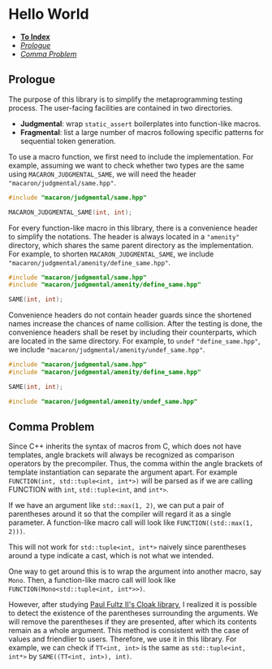 <!-- Copyright 2024 Feng Mofan
SPDX-License-Identifier: Apache-2.0 -->

# Hello World

- [**To Index**](./index.md#introduction-hello-world)
- [*Prologue*](#prologue)
- [*Comma Problem*](#comma-problem)

## Prologue <a id="prologue"></a>

The purpose of this library is to simplify the metaprogramming testing process. The user-facing facilities are contained in two directories.

- **Judgmental**: wrap `static_assert` boilerplates into function-like macros.
- **Fragmental**: list a large number of macros following specific patterns for sequential token generation.

To use a macro function, we first need to include the implementation. For example, assuming we want to check whether two types are the same using `MACARON_JUDGMENTAL_SAME`, we will need the header `"macaron/judgmental/same.hpp"`.

```C++
#include "macaron/judgmental/same.hpp"

MACARON_JUDGMENTAL_SAME(int, int);
```

For every function-like macro in this library, there is a convenience header to simplify the notations. The header is always located in a `"amenity"` directory, which shares the same parent directory as the implementation. For example, to shorten `MACARON_JUDGMENTAL_SAME`, we include `"macaron/judgmental/amenity/define_same.hpp"`.

```C++
#include "macaron/judgmental/same.hpp"
#include "macaron/judgmental/amenity/define_same.hpp"

SAME(int, int);
```

Convenience headers do not contain header guards since the shortened names increase the chances of name collision. After the testing is done, the convenience headers shall be reset by including their counterparts, which are located in the same directory. For example, to `undef` `"define_same.hpp"`, we include `"macaron/judgmental/amenity/undef_same.hpp"`.

```C++
#include "macaron/judgmental/same.hpp"
#include "macaron/judgmental/amenity/define_same.hpp"

SAME(int, int);

#include "macaron/judgmental/amenity/undef_same.hpp"
```

## Comma Problem <a id="comma-problem"></a>

Since C++ inherits the syntax of macros from C, which does not have templates, angle brackets will always be recognized as comparison operators by the precompiler.
Thus, the comma within the angle brackets of template instantiation can separate the argument apart.
For example `FUNCTION(int, std::tuple<int, int*>)` will be parsed as if we are calling FUNCTION with `int`, `std::tuple<int`, and `int*>`.

If we have an argument like `std::max(1, 2)`, we can put a pair of parentheses around it so that the compiler will regard it as a single parameter.
A function-like macro call will look like `FUNCTION((std::max(1, 2)))`.

This will not work for `std::tuple<int, int*>` naively since parentheses around a type indicate a cast, which is not what we intended.

One way to get around this is to wrap the argument into another macro, say `Mono`. Then, a function-like macro call will look like `FUNCTION(Mono<std::tuple<int, int*>>)`.

However, after studying [Paul Fultz II's Cloak library](https://github.com/pfultz2/Cloak/wiki/C-Preprocessor-tricks,-tips,-and-idioms), I realized it is possible to detect the existence of the parentheses surrounding the arguments.
We will remove the parentheses if they are presented, after which its contents remain as a whole argument.
This method is consistent with the case of values and friendlier to users.
Therefore, we use it in this library. For example, we can check if `TT<int, int>` is the same as `std::tuple<int, int*>` by `SAME((TT<int, int>), int)`.
